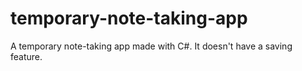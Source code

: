 # temporary-note-taking-app
A temporary note-taking app made with C#. It doesn't have a saving feature.

